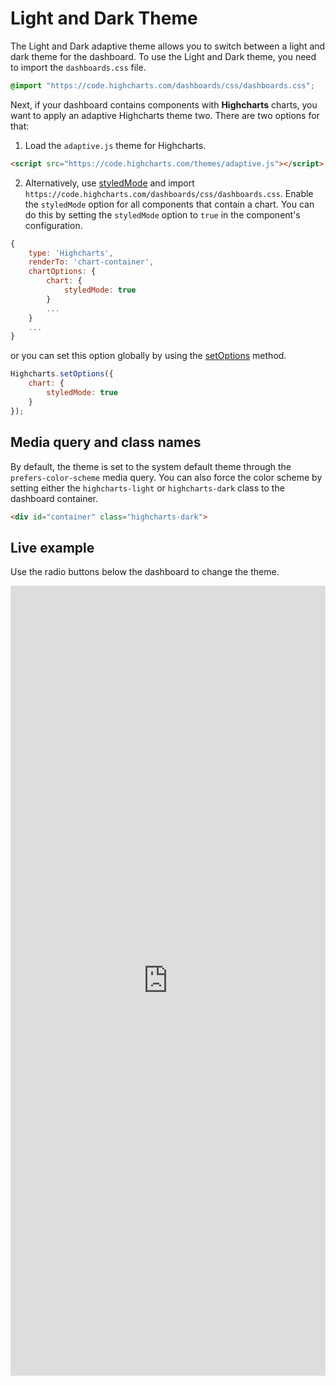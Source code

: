 # Light and Dark Theme

The Light and Dark adaptive theme allows you to switch between a light and dark theme for the dashboard.
To use the Light and Dark theme, you need to import the `dashboards.css` file.

```css
@import "https://code.highcharts.com/dashboards/css/dashboards.css";
```

Next, if your dashboard contains components with **Highcharts** charts, you want
to apply an adaptive Highcharts theme two. There are two options for that:

1. Load the `adaptive.js` theme for Highcharts.
```html
<script src="https://code.highcharts.com/themes/adaptive.js"></script>
```

2. Alternatively, use [styledMode](https://api.highcharts.com/highcharts/chart.styledMode) and import `https://code.highcharts.com/dashboards/css/dashboards.css`. Enable the `styledMode` option for all components that contain a chart. You can do this by setting the `styledMode` option to `true` in the component's configuration.

```js
{
    type: 'Highcharts',
    renderTo: 'chart-container',
    chartOptions: {
        chart: {
            styledMode: true
        }
        ...
    }
    ...
}
```
or you can set this option globally by using the [setOptions](https://api.highcharts.com/class-reference/Highcharts#.setOptions) method.
```js
Highcharts.setOptions({
    chart: {
        styledMode: true
    }
});
```

## Media query and class names
By default, the theme is set to the system default theme through the
`prefers-color-scheme` media query. You can also force the color scheme by
setting either the `highcharts-light` or `highcharts-dark` class to the dashboard container.

```html
<div id="container" class="highcharts-dark">
```

## Live example
Use the radio buttons below the dashboard to change the theme.
<iframe style="width: 100%; height: 1264px; border: none;" src="https://www.highcharts.com/samples/embed/dashboards/demo/light-dark-theme" allow="fullscreen"></iframe>
